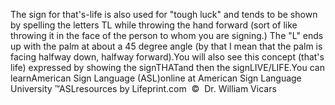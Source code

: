 The sign for that's-life is also used for "tough luck" and tends to 
			be shown by spelling the letters TL while throwing the hand forward 
			(sort of like throwing it in the face of the person to whom you are 
			signing.) The "L" ends up with the palm at about a 45 degree angle 
			(by that I mean that the palm is facing halfway down, halfway 
			forward).You will also see this 
			concept (that's life) expressed by showing the signTHATand then the signLIVE/LIFE.You can learnAmerican Sign Language (ASL)online at American Sign Language University ™ASLresources by Lifeprint.com  ©  Dr. William Vicars